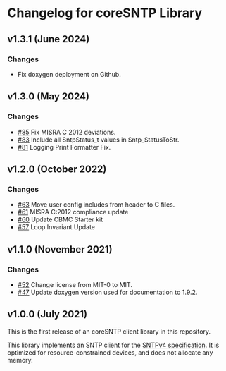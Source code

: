 # Changelog for coreSNTP Library

## v1.3.1 (June 2024)

### Changes
 - Fix doxygen deployment on Github.

## v1.3.0 (May 2024)

### Changes
 - [#85](https://github.com/FreeRTOS/coreSNTP/pull/85) Fix MISRA C 2012 deviations.
 - [#83](https://github.com/FreeRTOS/coreSNTP/pull/83) Include all SntpStatus_t values in Sntp_StatusToStr.
 - [#81](https://github.com/FreeRTOS/coreSNTP/pull/81) Logging Print Formatter Fix.

## v1.2.0 (October 2022)

### Changes
 - [#63](https://github.com/FreeRTOS/coreSNTP/pull/63) Move user config includes from header to C files.
 - [#61](https://github.com/FreeRTOS/coreSNTP/pull/61) MISRA C:2012 compliance update
 - [#60](https://github.com/FreeRTOS/coreSNTP/pull/60) Update CBMC Starter kit
 - [#57](https://github.com/FreeRTOS/coreSNTP/pull/57) Loop Invariant Update

## v1.1.0 (November 2021)

### Changes
 - [#52](https://github.com/FreeRTOS/coreSNTP/pull/52) Change license from MIT-0 to MIT.
 - [#47](https://github.com/FreeRTOS/coreSNTP/pull/47) Update doxygen version used for documentation to 1.9.2.

## v1.0.0 (July 2021)

This is the first release of an coreSNTP client library in this repository.

This library implements an SNTP client for the [SNTPv4 specification](https://tools.ietf.org/html/rfc4330). It is optimized for resource-constrained devices, and does not allocate any memory.

